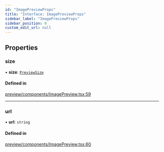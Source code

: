 ```yaml
---
id: "ImagePreviewProps"
title: "Interface: ImagePreviewProps"
sidebar_label: "ImagePreviewProps"
sidebar_position: 0
custom_edit_url: null
---
```


## Properties

### size

• **size**: [`PreviewSize`](../types/PreviewSize)

#### Defined in

[preview/components/ImagePreview.tsx:59](https://github.com/Camberi/firecms/blob/2d60fba/src/preview/components/ImagePreview.tsx#L59)

___

### url

• **url**: `string`

#### Defined in

[preview/components/ImagePreview.tsx:60](https://github.com/Camberi/firecms/blob/2d60fba/src/preview/components/ImagePreview.tsx#L60)

